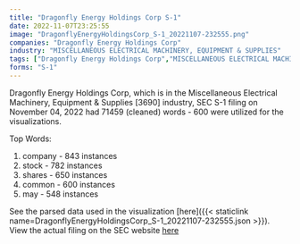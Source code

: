 ```yaml
---
title: "Dragonfly Energy Holdings Corp S-1"
date: 2022-11-07T23:25:55
image: "DragonflyEnergyHoldingsCorp_S-1_20221107-232555.png"
companies: "Dragonfly Energy Holdings Corp"
industry: "MISCELLANEOUS ELECTRICAL MACHINERY, EQUIPMENT & SUPPLIES"
tags: ["Dragonfly Energy Holdings Corp","MISCELLANEOUS ELECTRICAL MACHINERY, EQUIPMENT & SUPPLIES","11-04-2022","S-1"]
forms: "S-1"
---
```

Dragonfly Energy Holdings Corp, which is in the Miscellaneous Electrical Machinery, Equipment & Supplies [3690] industry, SEC S-1 filing on November 04, 2022 had 71459 (cleaned) words - 600 were utilized for the visualizations.

Top Words:
1. company - 843 instances
2. stock - 782 instances
3. shares - 650 instances
4. common - 600 instances
5. may - 548 instances


See the parsed data used in the visualization [here]({{< staticlink name=DragonflyEnergyHoldingsCorp_S-1_20221107-232555.json >}}).  
View the actual filing on the SEC website [here](https://www.sec.gov/Archives/edgar/data/1847986/0001104659-22-114961.txt)